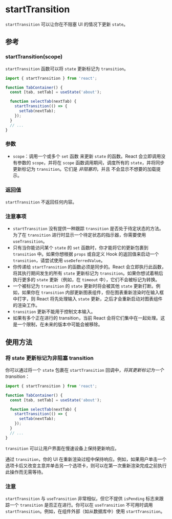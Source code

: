 # startTransition

`startTransition` 可以让你在不阻塞 UI 的情况下更新 `state`。

## 参考 

### startTransition(scope)
`startTransition` 函数可以将 `state` 更新标记为 `transition`。

```jsx
import { startTransition } from 'react';

function TabContainer() {
  const [tab, setTab] = useState('about');

  function selectTab(nextTab) {
    startTransition(() => {
      setTab(nextTab);
    });
  }
  // ...
}
```

### 参数
+ `scope`：调用一个或多个 `set` 函数 来更新 `state` 的函数。React 会立即调用没有参数的 `scope`，并将在 `scope` 函数调用期间，调度所有的 `state`，并将同步更新标记为 `transition`。它们是 *非阻塞的*，并且 不会显示不想要的加载提示。

### 返回值 
`startTransition` 不返回任何内容。

### 注意事项 
+ `startTransition` 没有提供一种跟踪 `transition` 是否处于待定状态的方法。为了在 `transition` 进行时显示一个待定状态的指示器，你需要使用 `useTransition`。
+ 只有当你能访问某个 `state` 的 `set` 函数时，你才能将它的更新包裹到 `transition` 中。如果你想根据 `props` 或自定义 Hook 的返回值来启动一个 `transition`，请尝试使用 `useDeferredValue`。
+ 你传递给 `startTransition` 的函数必须是同步的。React 会立即执行此函数，将其执行期间发生的所有 `state` 更新标记为 `transition`。如果你想试着稍后执行更多的 `state` 更新（例如，在 `timeout` 中），它们不会被标记为转换。
+ 一个被标记为 `transition` 的 `state` 更新时将会被其他 `state` 更新打断。例如，如果你在 `transition` 内部更新图表组件，但在图表重新渲染时在输入框中打字，则 React 将先处理输入 `state` 更新，之后才会重新启动对图表组件的渲染工作。
+ `transition` 更新不能用于控制文本输入。
+ 如果有多个正在进行的 transition，当前 React 会将它们集中在一起处理。这是一个限制，在未来的版本中可能会被移除。

## 使用方法 

### 将 state 更新标记为非阻塞 transition 
你可以通过将一个 `state` 包裹在 `startTransition` 回调中，*将其更新标记为一个 transition*：

```jsx
import { startTransition } from 'react';

function TabContainer() {
  const [tab, setTab] = useState('about');

  function selectTab(nextTab) {
    startTransition(() => {
      setTab(nextTab);
    });
  }
  // ...
}
```

`transition` 可以让用户界面在慢速设备上保持更新响应。

通过 `transition`，你的 UI 在重新渲染过程中保持响应。例如，如果用户单击一个选项卡后又改变主意并单击另一个选项卡，则可以在第一次重新渲染完成之前执行此操作而无需等待。

### 注意
`startTransition` 与 `useTransition` 非常相似，但它不提供 `isPending` 标志来跟踪一个 `transition` 是否正在进行。你可以在 `useTransition` 不可用时调用 `startTransition`。例如，在组件外部（如从数据库中）使用 `startTransition`。